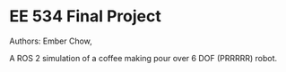 # EE 534 Final Project

Authors: Ember Chow,

A ROS 2 simulation of a coffee making pour over 6 DOF (PRRRRR) robot.

